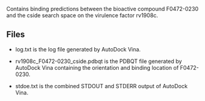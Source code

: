 Contains binding predictions between the bioactive compound F0472-0230 and the cside search space on the virulence factor rv1908c.

## Files

- log.txt is the log file generated by AutoDock Vina.

- rv1908c_F0472-0230_cside.pdbqt is the PDBQT file generated by AutoDock Vina containing the orientation and binding location of F0472-0230.

- stdoe.txt is the combined STDOUT and STDERR output of AutoDock Vina.

